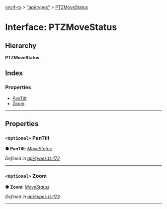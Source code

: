 [onvif-rx](../README.md) > ["api/types"](../modules/_api_types_.md) > [PTZMoveStatus](../interfaces/_api_types_.ptzmovestatus.md)

# Interface: PTZMoveStatus

## Hierarchy

**PTZMoveStatus**

## Index

### Properties

* [PanTilt](_api_types_.ptzmovestatus.md#pantilt)
* [Zoom](_api_types_.ptzmovestatus.md#zoom)

---

## Properties

<a id="pantilt"></a>

### `<Optional>` PanTilt

**● PanTilt**: *[MoveStatus](../enums/_api_types_.movestatus.md)*

*Defined in [api/types.ts:172](https://github.com/patrickmichalina/onvif-rx/blob/034e4d6/src/api/types.ts#L172)*

___
<a id="zoom"></a>

### `<Optional>` Zoom

**● Zoom**: *[MoveStatus](../enums/_api_types_.movestatus.md)*

*Defined in [api/types.ts:173](https://github.com/patrickmichalina/onvif-rx/blob/034e4d6/src/api/types.ts#L173)*

___


